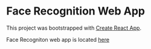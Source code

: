 # Face Recognition Web App

This project was bootstrapped with [Create React App](https://github.com/facebook/create-react-app).

Face Recogniton web app is located [here](face-recognition-chi.vercel.app)



